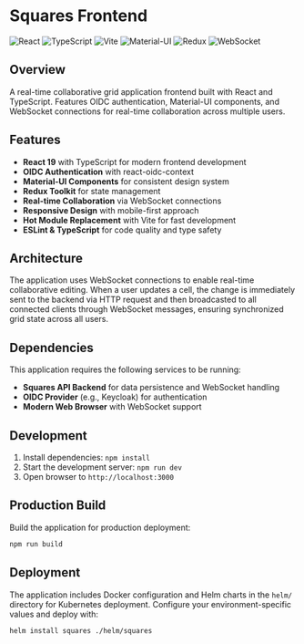 # Squares Frontend

![React](https://img.shields.io/badge/react-%2320232a.svg?style=for-the-badge&logo=react&logoColor=%2361DAFB)
![TypeScript](https://img.shields.io/badge/typescript-%23007ACC.svg?style=for-the-badge&logo=typescript&logoColor=white)
![Vite](https://img.shields.io/badge/vite-%23646CFF.svg?style=for-the-badge&logo=vite&logoColor=white)
![Material-UI](https://img.shields.io/badge/MUI-%230081CB.svg?style=for-the-badge&logo=mui&logoColor=white)
![Redux](https://img.shields.io/badge/redux-%23593d88.svg?style=for-the-badge&logo=redux&logoColor=white)
![WebSocket](https://img.shields.io/badge/websocket-010101?style=for-the-badge&logo=socketdotio&logoColor=white)

## Overview
A real-time collaborative grid application frontend built with React and TypeScript. Features OIDC authentication, Material-UI components, and WebSocket connections for real-time collaboration across multiple users.

## Features
- **React 19** with TypeScript for modern frontend development
- **OIDC Authentication** with react-oidc-context
- **Material-UI Components** for consistent design system
- **Redux Toolkit** for state management
- **Real-time Collaboration** via WebSocket connections
- **Responsive Design** with mobile-first approach
- **Hot Module Replacement** with Vite for fast development
- **ESLint & TypeScript** for code quality and type safety

## Architecture
The application uses WebSocket connections to enable real-time collaborative editing. When a user updates a cell, the change is immediately sent to the backend via HTTP request and then broadcasted to all connected clients through WebSocket messages, ensuring synchronized grid state across all users.

## Dependencies
This application requires the following services to be running:
- **Squares API Backend** for data persistence and WebSocket handling
- **OIDC Provider** (e.g., Keycloak) for authentication
- **Modern Web Browser** with WebSocket support

## Development
1. Install dependencies: `npm install`
2. Start the development server: `npm run dev`
3. Open browser to `http://localhost:3000`

## Production Build
Build the application for production deployment:
```bash
npm run build
```

## Deployment
The application includes Docker configuration and Helm charts in the `helm/` directory for Kubernetes deployment. Configure your environment-specific values and deploy with:
```bash
helm install squares ./helm/squares
```
